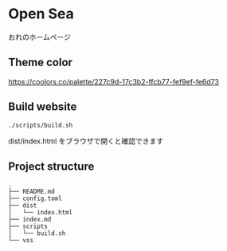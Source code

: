 # Open Sea

おれのホームページ

## Theme color

https://coolors.co/palette/227c9d-17c3b2-ffcb77-fef9ef-fe6d73

## Build website

```shell
./scripts/build.sh
```

dist/index.html をブラウザで開くと確認できます

## Project structure

```
.
├── README.md
├── config.toml
├── dist
│   └── index.html
├── index.md
├── scripts
│   └── build.sh
└── vss
```